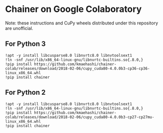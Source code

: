 # Chainer on Google Colaboratory

Note: these instructions and CuPy wheels distributed under this repository are unofficial.

## For Python 3

```
!apt -y install libcusparse8.0 libnvrtc8.0 libnvtoolsext1
!ln -snf /usr/lib/x86_64-linux-gnu/libnvrtc-builtins.so{.8.0,}
!pip install https://github.com/kmaehashi/chainer-colab/releases/download/2018-02-06/cupy_cuda80-4.0.0b3-cp36-cp36-linux_x86_64.whl
!pip install chainer
```

## For Python 2

```
!apt -y install libcusparse8.0 libnvrtc8.0 libnvtoolsext1
!ln -snf /usr/lib/x86_64-linux-gnu/libnvrtc-builtins.so{.8.0,}
!pip install https://github.com/kmaehashi/chainer-colab/releases/download/2018-02-06/cupy_cuda80-4.0.0b3-cp27-cp27mu-linux_x86_64.whl
!pip install chainer
```

